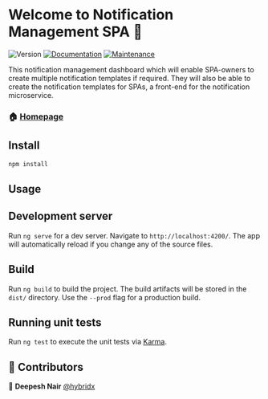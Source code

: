 # Welcome to Notification Management SPA 👋
![Version](https://img.shields.io/badge/version-1.0.0-blue.svg?cacheSeconds=2592000)
[![Documentation](https://img.shields.io/badge/documentation-yes-brightgreen.svg)](https://github.com/1-Platform/one-platform#readme)
[![Maintenance](https://img.shields.io/badge/Maintained%3F-yes-green.svg)](https://github.com/1-Platform/one-platform/graphs/commit-activity)

This notification management dashboard which will enable SPA-owners to create multiple notification templates if required. They will also be able to create the notification templates for SPAs, a front-end for the notification microservice.

### 🏠 [Homepage](https://github.com/1-Platform/one-platform)

## Install

```sh
npm install
```

## Usage
## Development server

Run `ng serve` for a dev server. Navigate to `http://localhost:4200/`. The app will automatically reload if you change any of the source files.


## Build

Run `ng build` to build the project. The build artifacts will be stored in the `dist/` directory. Use the `--prod` flag for a production build.

## Running unit tests

Run `ng test` to execute the unit tests via [Karma](https://karma-runner.github.io).


## 🤝 Contributors

👤 **Deepesh Nair** [@hybridx](https://github.com/hybridx)

